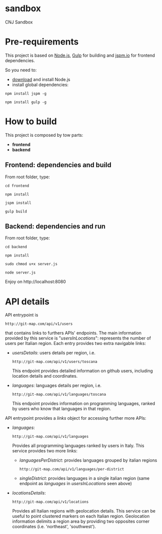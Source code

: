 # sandbox
CNJ Sandbox

# Pre-requirements #
This project is based on [Node.js](https://nodejs.org/), [Gulp](http://gulpjs.com/) for building and [jspm.io](http://jspm.io/) for frontend dependencies. 

So you need to:

* [download](https://nodejs.org/download/) and install Node.js
* install global dependencies:
```
npm install jspm -g
```
```
npm install gulp -g
```

# How to build #

This project is composed by tow parts:

* **frontend**
* **backend**

## Frontend: dependencies and build ##

From root folder, type:
```
cd frontend
```
```
npm install
```
```
jspm install
```
```
gulp build
```


## Backend: dependencies and run ##

From root folder, type:
```
cd backend
```
```
npm install
```
```
sudo chmod u+x server.js
```
```
node server.js
```

Enjoy on http://localhost:8080

# API details #

API entrypoint is 

```
http://git-map.com/api/v1/users
```

that contains links to furthers APIs' endpoints.
The main information provided by this service is "*usersInLocations*": represents the number of users per Italian region. 
Each entry provides two extra navigable links:
 
* *usersDetails*: users details per region, i.e.
    
    ```
    http://git-map.com/api/v1/users/toscana
    ```
    
    This endpoint provides detailed information on github users, including location details and coordinates.

* *languages*: languages details per region, i.e.

    ```
    http://git-map.com/api/v1/languages/toscana
    ```
    
    This endpoint provides information on programming languages, ranked by users who know that languages in that region.
    
API entrypoint provides a *links* object for accessing further more APIs:

* *languages*: 
    
    ```
    http://git-map.com/api/v1/languages
    ```
    
    Provides all programming languages ranked by users in Italy.
    This service provides two more links:
    
    * *languagesPerDistrict*: provides languages grouped by italian regions
    
        ```
        http://git-map.com/api/v1/languages/per-district
        ```

    * *singleDistrict*: provides languages in a single italian region (same endpoint as *languages* in *usersInLocations* seen above)
    
* *locationsDetails*:

    ```
    http://git-map.com/api/v1/locations
    ```
    
    Provides all Italian regions with geolocation details. This service can be useful to point clustered markers on each Italian region.
    Geolocation information delimits a region area by providing two opposites corner coordinates (i.e. 'northeast', 'southwest').